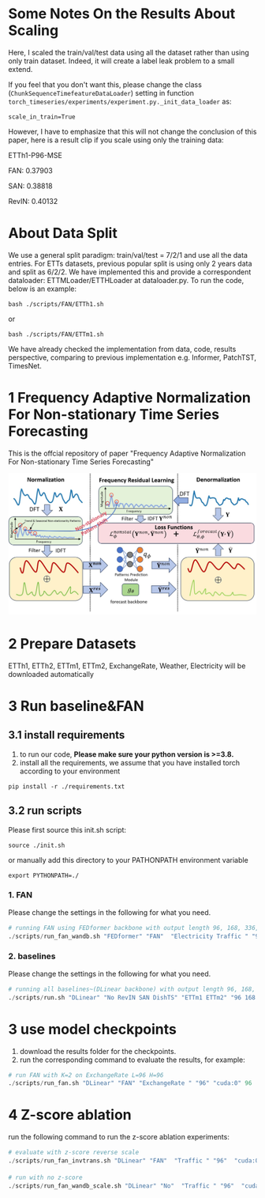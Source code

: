 # Some Notes On the Results About Scaling

Here, I scaled the train/val/test data using all the dataset rather than using only train dataset.
Indeed, it will create a label leak problem to a small extend.

If you feel that you don't want this, please change the class (`ChunkSequenceTimefeatureDataLoader`) setting in function `torch_timeseries/experiments/experiment.py._init_data_loader` as:

```
scale_in_train=True
```
However, I have to emphasize that this will not change the conclusion of this paper, here is a result clip if you scale using only the training data:

ETTh1-P96-MSE

FAN: 0.37903

SAN: 0.38818

RevIN: 0.40132

# About Data Split

We use a general split paradigm: train/val/test = 7/2/1 and use all the data entries. 
For ETTs datasets, previous popular split is using only 2 years data and split as 6/2/2. 
We have implemented this and provide a correspondent dataloader: ETTMLoader/ETTHLoader at dataloader.py.
To run the code, below is an example:
```
bash ./scripts/FAN/ETTh1.sh
```
or
```
bash ./scripts/FAN/ETTm1.sh
```

We have already checked  the implementation from data, code, results perspective, comparing to previous implementation e.g. Informer, PatchTST, TimesNet.


# 1 Frequency Adaptive Normalization For Non-stationary Time Series Forecasting

This is the offcial repository of paper "Frequency Adaptive Normalization For Non-stationary Time Series Forecasting"

![FAN](./fig/overview.jpg)



# 2 Prepare Datasets

ETTh1, ETTh2, ETTm1, ETTm2, ExchangeRate, Weather, Electricity will be downloaded automatically

# 3 Run baseline&FAN

## 3.1 install requirements

1. to run our code, **Please make sure your python version is >=3.8.**
2. install all the requirements, we assume that you have installed torch according to your environment
```
pip install -r ./requirements.txt
```


## 3.2 run scripts

Please first source this init.sh script:

```
source ./init.sh 
```

or manually add this directory to your PATHONPATH environment variable

```
export PYTHONPATH=./
```

### 1. FAN

Please change the settings in the following for what you need.
```python
# running FAN using FEDformer backbone with output length 96, 168, 336, 720 on dataset Electricity Traffic with input window 96, and hyperparameter k = 4
./scripts/run_fan_wandb.sh "FEDformer" "FAN"  "Electricity Traffic " "96 168 336 720"  "cuda:0" 96  "{freq_topk:4}"
```
### 2. baselines
Please change the settings in the following for what you need.
```python
# running all baselines~(DLinear backbone) with output length 96, 168, 336, 720 on dataset ETTm1 ETTm2 with input window 96
./scripts/run.sh "DLinear" "No RevIN SAN DishTS" "ETTm1 ETTm2" "96 168 336 720"  "cuda:0" 96
```


# 3 use model checkpoints

1. download the results folder for the checkpoints.
2. run the corresponding command to evaluate the results, for example:
```python
# run FAN with K=2 on ExchangeRate L=96 H=96
./scripts/run_fan.sh "DLinear" "FAN" "ExchangeRate " "96" "cuda:0" 96  "{freq_topk:2}"
```

# 4 Z-score ablation
run the following command to run the z-score ablation experiments:
```python
# evaluate with z-score reverse scale
./scripts/run_fan_invtrans.sh "DLinear" "FAN"  "Traffic " "96"  "cuda:0" 96  "{freq_topk:30}"

# run with no z-score
./scripts/run_fan_wandb_scale.sh "DLinear" "No"  "Traffic " "96"  "cuda:0" 96  "{freq_topk:30}" "NoScaler"
```
